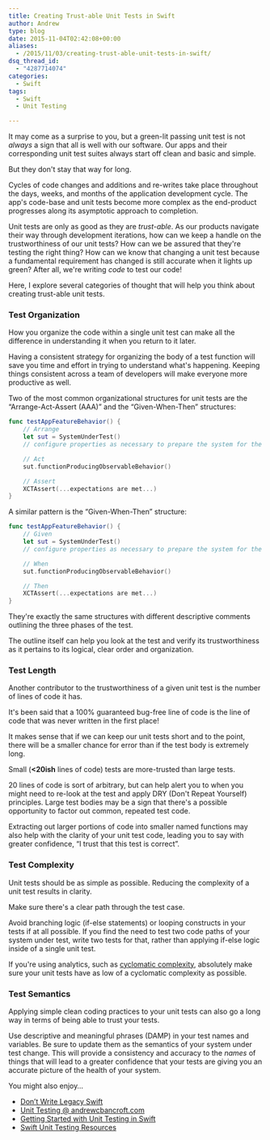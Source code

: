 ```yaml
---
title: Creating Trust-able Unit Tests in Swift
author: Andrew
type: blog
date: 2015-11-04T02:42:08+00:00
aliases:
  - /2015/11/03/creating-trust-able-unit-tests-in-swift/
dsq_thread_id:
  - "4287714074"
categories:
  - Swift
tags:
  - Swift
  - Unit Testing

---
```

It may come as a surprise to you, but a green-lit passing unit test is not _always_ a sign that all is well with our software. Our apps and their corresponding unit test suites always start off clean and basic and simple.

But they don't stay that way for long.

Cycles of code changes and additions and re-writes take place throughout the days, weeks, and months of the application development cycle. The app's code-base and unit tests become more complex as the end-product progresses along its asymptotic approach to completion.

Unit tests are only as good as they are _trust-able_. As our products navigate their way through development iterations, how can we keep a handle on the trustworthiness of our unit tests? How can we be assured that they're testing the right thing? How can we know that changing a unit test because a fundamental requirement has changed is still accurate when it lights up green? After all, we're writing _code_ to test our code!

Here, I explore several categories of thought that will help you think about creating trust-able unit tests.


<a name="organization" class="jump-target"></a>

### Test Organization

How you organize the code within a single unit test can make all the difference in understanding it when you return to it later.

Having a consistent strategy for organizing the body of a test function will save you time and effort in trying to understand what's happening. Keeping things consistent across a team of developers will make everyone more productive as well.

Two of the most common organizational structures for unit tests are the &#8220;Arrange-Act-Assert (AAA)&#8221; and the &#8220;Given-When-Then&#8221; structures:

```swift
func testAppFeatureBehavior() {
    // Arrange
    let sut = SystemUnderTest()
    // configure properties as necessary to prepare the system for the next step

    // Act
    sut.functionProducingObservableBehavior()

    // Assert
    XCTAssert(...expectations are met...)
}
```

A similar pattern is the &#8220;Given-When-Then&#8221; structure:

```swift
func testAppFeatureBehavior() {
    // Given
    let sut = SystemUnderTest()
    // configure properties as necessary to prepare the system for the next step

    // When
    sut.functionProducingObservableBehavior()

    // Then
    XCTAssert(...expectations are met...)
}
```

They're exactly the same structures with different descriptive comments outlining the three phases of the test.

The outline itself can help you look at the test and verify its trustworthiness as it pertains to its logical, clear order and organization.

<a name="length" class="jump-target"></a>

### Test Length

Another contributor to the trustworthiness of a given unit test is the number of lines of code it has.

It's been said that a 100% guaranteed bug-free line of code is the line of code that was never written in the first place!

It makes sense that if we can keep our unit tests short and to the point, there will be a smaller chance for error than if the test body is extremely long.

Small (**<20ish** lines of code) tests are more-trusted than large tests.

20 lines of code is sort of arbitrary, but can help alert you to when you might need to re-look at the test and apply DRY (Don't Repeat Yourself) principles. Large test bodies may be a sign that there's a possible opportunity to factor out common, repeated test code.

Extracting out larger portions of code into smaller named functions may also help with the clarity of your unit test code, leading you to say with greater confidence, &#8220;I trust that this test is correct&#8221;.

<a name="complexity" class="jump-target"></a>

### Test Complexity

Unit tests should be as simple as possible. Reducing the complexity of a unit test results in clarity.

Make sure there's a clear path through the test case.

Avoid branching logic (if-else statements) or looping constructs in your tests if at all possible. If you find the need to test two code paths of your system under test, write two tests for that, rather than applying if-else logic inside of a single unit test.

If you're using analytics, such as [cyclomatic complexity][1], absolutely make sure your unit tests have as low of a cyclomatic complexity as possible.

<a name="semantics" class="jump-target"></a>

### Test Semantics

Applying simple clean coding practices to your unit tests can also go a long way in terms of being able to trust your tests.

Use descriptive and meaningful phrases (DAMP) in your test names and variables. Be sure to update them as the semantics of your system under test change. This will provide a consistency and accuracy to the _names_ of things that will lead to a greater confidence that your tests are giving you an accurate picture of the health of your system.

<a name="related" class="jump-target"></a>

<div class="resources">
  <div class="resources-header">
    You might also enjoy&#8230;
  </div>
  
  <ul class="resources-content">
    <li>
      <i class="fa fa-angle-right"></i> <a href="https://www.andrewcbancroft.com/2014/12/10/dont-write-legacy-swift/" title="Don’t Write Legacy Swift">Don’t Write Legacy Swift</a>
    </li>
    <li>
      <i class="fa fa-angle-right"></i> <a href="https://www.andrewcbancroft.com/tag/unit-testing/" title="Unit Testing @ andrewcbancroft.com">Unit Testing @ andrewcbancroft.com</a>
    </li>
    <li>
      <i class="fa fa-angle-right"></i> <a href="https://www.andrewcbancroft.com/2014/12/29/getting-started-unit-testing-swift/" title="Getting Started with Unit Testing in Swift">Getting Started with Unit Testing in Swift</a>
    </li>
    <li>
      <i class="fa fa-angle-right"></i> <a href="https://www.andrewcbancroft.com/2014/12/19/swift-unit-testing-resources/" title="Swift Unit Testing Resources">Swift Unit Testing Resources</a>
    </li>
  </ul>
</div>

<a name="share" class="jump-target"></a>

 [1]: https://en.wikipedia.org/wiki/Cyclomatic_complexity